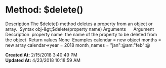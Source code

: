 # Method: $delete()

Description The $delete() method deletes a property from an object or array.  Syntax obj-&gt;$delete(property name) Arguments      Argument  Description  property name  the name of the property to be deleted from the object  Return values None  Examples calendar = new object months = new array calendar-&gt;year = 2018 month_names = "jan":@am:"feb":@  

**Created At:** 2/15/2018 3:40:49 PM  
**Updated At:** 4/23/2018 10:18:59 AM  

